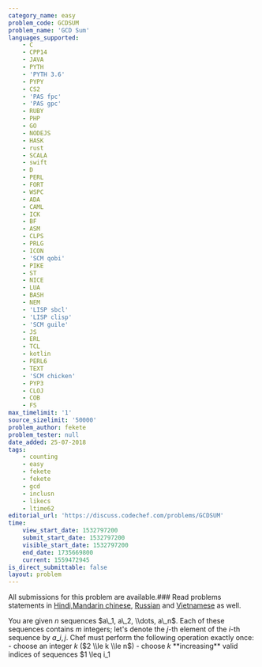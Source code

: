 ```yaml
---
category_name: easy
problem_code: GCDSUM
problem_name: 'GCD Sum'
languages_supported:
    - C
    - CPP14
    - JAVA
    - PYTH
    - 'PYTH 3.6'
    - PYPY
    - CS2
    - 'PAS fpc'
    - 'PAS gpc'
    - RUBY
    - PHP
    - GO
    - NODEJS
    - HASK
    - rust
    - SCALA
    - swift
    - D
    - PERL
    - FORT
    - WSPC
    - ADA
    - CAML
    - ICK
    - BF
    - ASM
    - CLPS
    - PRLG
    - ICON
    - 'SCM qobi'
    - PIKE
    - ST
    - NICE
    - LUA
    - BASH
    - NEM
    - 'LISP sbcl'
    - 'LISP clisp'
    - 'SCM guile'
    - JS
    - ERL
    - TCL
    - kotlin
    - PERL6
    - TEXT
    - 'SCM chicken'
    - PYP3
    - CLOJ
    - COB
    - FS
max_timelimit: '1'
source_sizelimit: '50000'
problem_author: fekete
problem_tester: null
date_added: 25-07-2018
tags:
    - counting
    - easy
    - fekete
    - fekete
    - gcd
    - inclusn
    - likecs
    - ltime62
editorial_url: 'https://discuss.codechef.com/problems/GCDSUM'
time:
    view_start_date: 1532797200
    submit_start_date: 1532797200
    visible_start_date: 1532797200
    end_date: 1735669800
    current: 1559472945
is_direct_submittable: false
layout: problem
---
```

All submissions for this problem are available.### Read problems statements in [Hindi,](http://www.codechef.com/download/translated/LTIME62/hindi/GCDSUM.pdf)[Mandarin chinese](http://www.codechef.com/download/translated/LTIME62/mandarin/GCDSUM.pdf), [Russian](http://www.codechef.com/download/translated/LTIME62/russian/GCDSUM.pdf) and [Vietnamese](http://www.codechef.com/download/translated/LTIME62/vietnamese/GCDSUM.pdf) as well.

You are given $n$ sequences $a\_1, a\_2, \\dots, a\_n$. Each of these sequences contains $m$ integers; let's denote the $j$-th element of the $i$-th sequence by $a\_{i,j}$. Chef must perform the following operation exactly once: - choose an integer $k$ ($2 \\le k \\le n$) - choose $k$ \*\*increasing\*\* valid indices of sequences $1 \\leq i\_1
